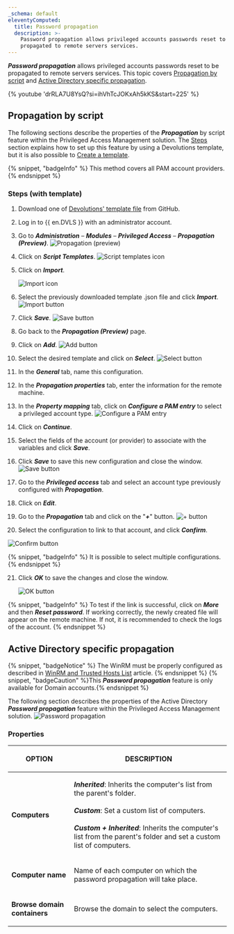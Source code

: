 ```yaml
---
_schema: default
eleventyComputed:
  title: Password propagation
  description: >-
    Password propagation allows privileged accounts passwords reset to be
    propagated to remote servers services.
---
```

***Password propagation*** allows privileged accounts passwords reset to be propagated to remote servers services. This topic covers [Propagation by script](#propagation-by-script) and [Active Directory specific propagation](#active-directory-specific-propagation).

{% youtube 'drRLA7U8YsQ?si=ihVhTcJOKxAh5kKS&amp;start=225' %}

## Propagation by script

The following sections describe the properties of the ***Propagation*** by script feature within the Privileged Access Management solution. The [Steps](#steps-with-template) section explains how to set up this feature by using a Devolutions template, but it is also possible to [Create a template](#create-a-powershell-template).

{% snippet, "badgeInfo" %}
This method covers all PAM account providers.
{% endsnippet %}

### Steps (with template)

1. Download one of [Devolutions' template file](https://github.com/Devolutions/PAM-Providers/tree/master/Propagation-Scripts) from GitHub.
2. Log in to {{ en.DVLS }} with an administrator account.
3. Go to ***Administration*** – ***Modules*** – ***Privileged Access*** – ***Propagation (Preview)***. ![Propagation (preview)](https://cdnweb.devolutions.net/docs/DVLS4054_2024_2.png "Propagation &#40;preview&#41;")
4. Click on ***Script Templates***. ![Script templates icon](https://cdnweb.devolutions.net/docs/DVLS4042_2024_2.png "Script templates icon")
5. Click on ***Import***.

   ![Import icon](https://cdnweb.devolutions.net/docs/DVLS4043_2024_2.png "Import icon")

6. Select the previously downloaded template .json file and click ***Import***. ![Import button](https://cdnweb.devolutions.net/docs/docs_en_kb_KB0099.png "Import button")
7. Click ***Save***. ![Save button](https://cdnweb.devolutions.net/docs/docs_en_kb_KB0100.png "Save button")
8. Go back to the ***Propagation (Preview)*** page.
9. Click on ***Add***. ![Add button](https://cdnweb.devolutions.net/docs/DVLS4049_2024_2.png "Add button")
10. Select the desired template and click on ***Select***. ![Select button](https://cdnweb.devolutions.net/docs/DVLS4055_2024_2.png "Select button")
11. In the ***General*** tab, name this configuration.
12. In the ***Propagation properties*** tab, enter the information for the remote machine.
13. In the ***Property mapping*** tab, click on ***Configure a PAM entry*** to select a privileged account type. ![Configure a PAM entry](https://cdnweb.devolutions.net/docs/docs_en_kb_KB0103.png "Configure a PAM entry")
14. Click on ***Continue***.
15. Select the fields of the account (or provider) to associate with the variables and click ***Save***.
16. Click ***Save*** to save this new configuration and close the window. ![Save button](https://cdnweb.devolutions.net/docs/docs_en_kb_KB0104.png "Save button")
17. Go to the ***Privileged access*** tab and select an account type previously configured with ***Propagation***.
18. Click on ***Edit***.
19. Go to the ***Propagation*** tab and click on the "***\+***" button. ![+ button](https://cdnweb.devolutions.net/docs/docs_en_kb_KB0105.png "+ button")
20. Select the configuration to link to that account, and click ***Confirm***.

![Confirm button](https://cdnweb.devolutions.net/docs/docs_en_kb_KB0106.png "Confirm button")

{% snippet, "badgeInfo" %}
It is possible to select multiple configurations.
{% endsnippet %}

21. Click ***OK*** to save the changes and close the window.

    ![OK button](https://cdnweb.devolutions.net/docs/docs_en_kb_KB0107.png "OK button")

{% snippet, "badgeInfo" %}
To test if the link is successful, click on ***More*** and then ***Reset password***. If working correctly, the newly created file will appear on the remote machine. If not, it is recommended to check the logs of the account.
{% endsnippet %}

## Active Directory specific propagation

{% snippet, "badgeNotice" %}
The WinRM must be properly configured as described in [WinRM and Trusted Hosts List](/server/kb/how-to-articles/winrm-trustedhostslist/) article.
{% endsnippet %} {% snippet, "badgeCaution" %}This ***Password propagation*** feature is only available for Domain accounts.{% endsnippet %}

The following section describes the properties of the Active Directory ***Password propagation*** feature within the Privileged Access Management solution. ![Password propagation](https://cdnweb.devolutions.net/docs/docs_en_server_ServerOp8174.png "Password propagation")

### Properties

<table><thead><tr><th><p>OPTION</p></th><th><p>DESCRIPTION</p></th></tr></thead><tbody><tr><td><p><strong>Computers</strong></p></td><td><p><em><strong>Inherited</strong></em>: Inherits the computer's list from the parent's folder.<br /><br /><em><strong>Custom</strong></em>: Set a custom list of computers.<br /><br /><em><strong>Custom + Inherited</strong></em>: Inherits the computer's list from the parent's folder and set a custom list of computers.</p></td></tr><tr><td><p><strong>Computer name</strong></p></td><td><p>Name of each computer on which the password propagation will take place.</p></td></tr><tr><td><p><strong>Browse domain containers</strong></p></td><td><p>Browse the domain to select the computers.</p></td></tr></tbody></table>